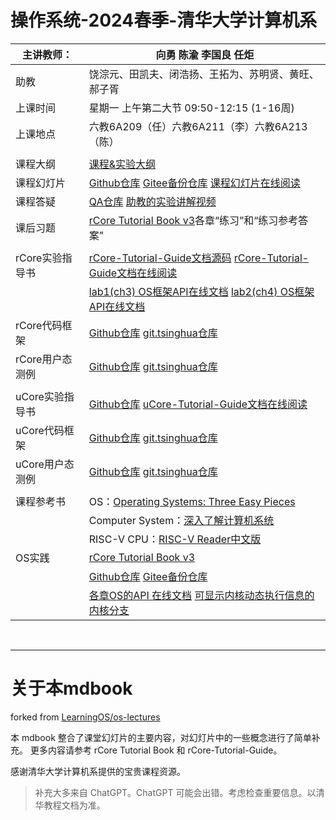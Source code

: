 # 操作系统-2024春季-清华大学计算机系

| 主讲教师：      | 向勇 陈渝 李国良 任炬                                        |
| --------------- | ------------------------------------------------------------ |
| 助教            | 饶淙元、田凯夫、闭浩扬、王拓为、苏明贤、黄旺、郝子胥         |
| 上课时间        | 星期一 上午第二大节 09:50-12:15 (1-16周)                     |
| 上课地点        | 六教6A209（任）六教6A211（李）六教6A213（陈）                |
|                 |                                                              |
| 课程大纲        | [课程&实验大纲](教学大纲.md)                                 |
| 课程幻灯片      | [Github仓库](https://github.com/LearningOS/os-lectures/)   [Gitee备份仓库](https://gitee.com/learning-os/os-lectures/)  [课程幻灯片在线阅读](https://learningos.github.io/os-lectures/) |
| 课程答疑        | [QA仓库](https://git.tsinghua.edu.cn/os-lab/q-and-a/)   [助教的实验讲解视频](https://cloud.tsinghua.edu.cn/d/ce9eced17e89471c8c30/) |
| 课后习题        | [rCore Tutorial Book v3](https://rcore-os.github.io/rCore-Tutorial-Book-v3)各章“练习”和“练习参考答案” |
|                 |                                                              |
| rCore实验指导书 | [rCore-Tutorial-Guide文档源码](https://github.com/LearningOS/rCore-Tutorial-Guide-2024S)   [rCore-Tutorial-Guide文档在线阅读](https://learningos.github.io/rCore-Tutorial-Guide-2024S/) |
|                 | [lab1(ch3) OS框架API在线文档](https://learningos.github.io/rCore-Tutorial-Code-2024S/ch3/os/index.html)   [lab2(ch4) OS框架API在线文档](https://learningos.github.io/rCore-Tutorial-Code-2024S/ch4/os/index.html) |
| rCore代码框架   | [Github仓库](https://github.com/LearningOS/rCore-Tutorial-Code-2024S)   [git.tsinghua仓库](https://git.tsinghua.edu.cn/os-lab/public/rcore-tutorial-code-2024s) |
| rCore用户态测例 | [Github仓库](https://github.com/LearningOS/rCore-Tutorial-Test-2024S)  [git.tsinghua仓库](https://git.tsinghua.edu.cn/os-lab/public/rcore-tutorial-test-2024s) |
|                 |                                                              |
| uCore实验指导书 | [Github仓库](https://github.com/LearningOS/uCore-Tutorial-Guide-2024S)  [uCore-Tutorial-Guide文档在线阅读](https://learningos.github.io/uCore-Tutorial-Guide-2024S/) |
| uCore代码框架   | [Github仓库](https://github.com/LearningOS/uCore-Tutorial-Code-2024S)   [git.tsinghua仓库](https://git.tsinghua.edu.cn/os-lab/public/ucore-tutorial-code-2024s) |
| uCore用户态测例 | [Github仓库](https://github.com/LearningOS/uCore-Tutorial-Test-2024S)  [git.tsinghua仓库](https://git.tsinghua.edu.cn/os-lab/public/ucore-tutorial-test-2024s) |
|                 |                                                              |
| 课程参考书      | OS：[Operating Systems: Three Easy Pieces](https://pages.cs.wisc.edu/~remzi/OSTEP) |
|                 | Computer System：[深入了解计算机系统](https://hansimov.gitbook.io/csapp) |
|                 | RISC-V CPU：[RISC-V Reader中文版](http://riscvbook.com/chinese/RISC-V-Reader-Chinese-v2p1.pdf) |
| OS实践          | [rCore Tutorial Book v3](https://rcore-os.github.io/rCore-Tutorial-Book-v3) |
|                 | [Github仓库](https://github.com/rcore-os/rCore-Tutorial-v3) [Gitee备份仓库](https://gitee.com/learning-os/rCore-Tutorial-v3) |
|                 | [各章OS的API 在线文档](https://learningos.github.io/rCore-Tutorial-v3/) [可显示内核动态执行信息的内核分支](https://github.com/rcore-os/rCore-Tutorial-v3/tree/ch9-log) |

<br/>

---

# 关于本mdbook

forked from [LearningOS/os-lectures](https://github.com/LearningOS/os-lectures)

本 mdbook 整合了课堂幻灯片的主要内容，对幻灯片中的一些概念进行了简单补充。
更多内容请参考 rCore Tutorial Book 和 rCore-Tutorial-Guide。

感谢清华大学计算机系提供的宝贵课程资源。

> 补充大多来自 ChatGPT。ChatGPT 可能会出错。考虑检查重要信息。以清华教程文档为准。

